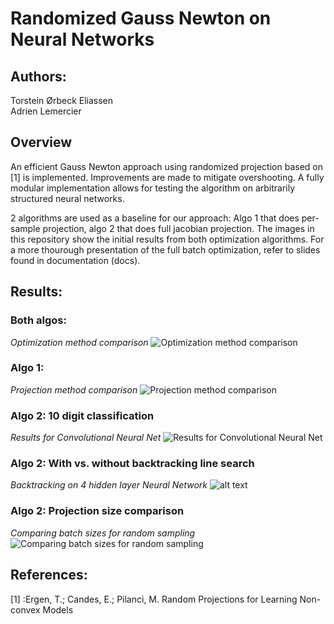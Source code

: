 # Randomized Gauss Newton on Neural Networks

## Authors: 

Torstein Ørbeck Eliassen  
Adrien Lemercier

## Overview

An efficient Gauss Newton approach using randomized projection based on [1] is implemented. Improvements are made to mitigate overshooting. A fully modular implementation allows for testing the  algorithm on arbitrarily structured neural networks.

2 algorithms are used as a baseline for our approach: Algo 1 that does per-sample projection, algo 2 that does full jacobian projection. The images in this repository show the initial results from both optimization algorithms. For a more thourough presentation of the full batch optimization, refer to slides found in documentation (docs).

## Results: 


### Both algos: 

*Optimization method comparison*
![Optimization method comparison](https://github.com/gravlaks/Rand-Gauss-Newton-for-NN/blob/main/plots/Opti_method_comp.png)

### Algo 1: 
*Projection method comparison*
![Projection method comparison](https://github.com/gravlaks/Rand-Gauss-Newton-for-NN/blob/main/plots/Projection_method_comp.png)

### Algo 2: 10 digit classification

*Results for Convolutional Neural Net*
![Results for Convolutional Neural Net](https://github.com/gravlaks/Rand-Gauss-Newton-for-NN/blob/main/plots/Classifier10dim.png)

### Algo 2: With vs. without backtracking line search 

*Backtracking on 4 hidden layer Neural Network*
![alt text](https://github.com/gravlaks/Rand-Gauss-Newton-for-NN/blob/main/plots/Backtrackcomparison.png)

### Algo 2: Projection size comparison

*Comparing batch sizes for random sampling*
![Comparing batch sizes for random sampling](https://github.com/gravlaks/Rand-Gauss-Newton-for-NN/blob/main/plots/Batch_size_comp.png)


## References: 

[1] :Ergen, T.; Candes, E.; Pilanci, M. Random Projections for Learning Non-convex Models
